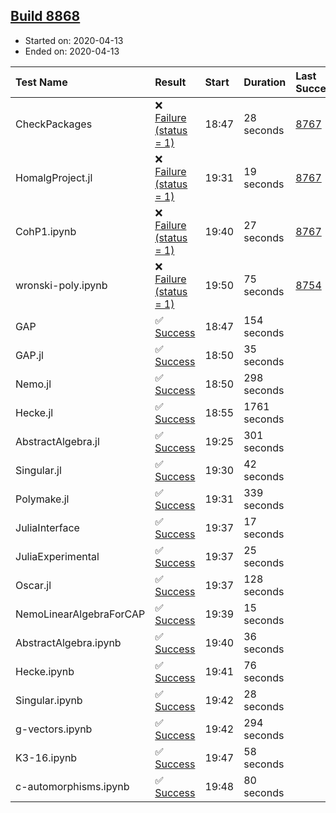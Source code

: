 ## [Build 8868](https://oscarci.mathematik.uni-kl.de/job/oscar/8868/)

* Started on: 2020-04-13
* Ended on: 2020-04-13

| Test Name    | Result | Start | Duration | Last Success | First Failure |
|:-------------|:-------|:------|:---------|:-------------|:--------------|
| CheckPackages | ❌ [Failure (status = 1)](https://oscarci.mathematik.uni-kl.de/job/oscar/8868/artifact/logs/build-8868/CheckPackages.log) | 18:47 | 28 seconds | [8767](https://oscarci.mathematik.uni-kl.de/job/oscar/8767/) | [8768](https://oscarci.mathematik.uni-kl.de/job/oscar/8768/) |
| HomalgProject.jl | ❌ [Failure (status = 1)](https://oscarci.mathematik.uni-kl.de/job/oscar/8868/artifact/logs/build-8868/HomalgProject.jl.log) | 19:31 | 19 seconds | [8767](https://oscarci.mathematik.uni-kl.de/job/oscar/8767/) | [8768](https://oscarci.mathematik.uni-kl.de/job/oscar/8768/) |
| CohP1.ipynb | ❌ [Failure (status = 1)](https://oscarci.mathematik.uni-kl.de/job/oscar/8868/artifact/logs/build-8868/CohP1.ipynb.log) | 19:40 | 27 seconds | [8767](https://oscarci.mathematik.uni-kl.de/job/oscar/8767/) | [8768](https://oscarci.mathematik.uni-kl.de/job/oscar/8768/) |
| wronski-poly.ipynb | ❌ [Failure (status = 1)](https://oscarci.mathematik.uni-kl.de/job/oscar/8868/artifact/logs/build-8868/wronski-poly.ipynb.log) | 19:50 | 75 seconds | [8754](https://oscarci.mathematik.uni-kl.de/job/oscar/8754/) | [8755](https://oscarci.mathematik.uni-kl.de/job/oscar/8755/) |
| GAP | ✅ [Success](https://oscarci.mathematik.uni-kl.de/job/oscar/8868/artifact/logs/build-8868/GAP.log) | 18:47 | 154 seconds |  |  |
| GAP.jl | ✅ [Success](https://oscarci.mathematik.uni-kl.de/job/oscar/8868/artifact/logs/build-8868/GAP.jl.log) | 18:50 | 35 seconds |  |  |
| Nemo.jl | ✅ [Success](https://oscarci.mathematik.uni-kl.de/job/oscar/8868/artifact/logs/build-8868/Nemo.jl.log) | 18:50 | 298 seconds |  |  |
| Hecke.jl | ✅ [Success](https://oscarci.mathematik.uni-kl.de/job/oscar/8868/artifact/logs/build-8868/Hecke.jl.log) | 18:55 | 1761 seconds |  |  |
| AbstractAlgebra.jl | ✅ [Success](https://oscarci.mathematik.uni-kl.de/job/oscar/8868/artifact/logs/build-8868/AbstractAlgebra.jl.log) | 19:25 | 301 seconds |  |  |
| Singular.jl | ✅ [Success](https://oscarci.mathematik.uni-kl.de/job/oscar/8868/artifact/logs/build-8868/Singular.jl.log) | 19:30 | 42 seconds |  |  |
| Polymake.jl | ✅ [Success](https://oscarci.mathematik.uni-kl.de/job/oscar/8868/artifact/logs/build-8868/Polymake.jl.log) | 19:31 | 339 seconds |  |  |
| JuliaInterface | ✅ [Success](https://oscarci.mathematik.uni-kl.de/job/oscar/8868/artifact/logs/build-8868/JuliaInterface.log) | 19:37 | 17 seconds |  |  |
| JuliaExperimental | ✅ [Success](https://oscarci.mathematik.uni-kl.de/job/oscar/8868/artifact/logs/build-8868/JuliaExperimental.log) | 19:37 | 25 seconds |  |  |
| Oscar.jl | ✅ [Success](https://oscarci.mathematik.uni-kl.de/job/oscar/8868/artifact/logs/build-8868/Oscar.jl.log) | 19:37 | 128 seconds |  |  |
| NemoLinearAlgebraForCAP | ✅ [Success](https://oscarci.mathematik.uni-kl.de/job/oscar/8868/artifact/logs/build-8868/NemoLinearAlgebraForCAP.log) | 19:39 | 15 seconds |  |  |
| AbstractAlgebra.ipynb | ✅ [Success](https://oscarci.mathematik.uni-kl.de/job/oscar/8868/artifact/logs/build-8868/AbstractAlgebra.ipynb.log) | 19:40 | 36 seconds |  |  |
| Hecke.ipynb | ✅ [Success](https://oscarci.mathematik.uni-kl.de/job/oscar/8868/artifact/logs/build-8868/Hecke.ipynb.log) | 19:41 | 76 seconds |  |  |
| Singular.ipynb | ✅ [Success](https://oscarci.mathematik.uni-kl.de/job/oscar/8868/artifact/logs/build-8868/Singular.ipynb.log) | 19:42 | 28 seconds |  |  |
| g-vectors.ipynb | ✅ [Success](https://oscarci.mathematik.uni-kl.de/job/oscar/8868/artifact/logs/build-8868/g-vectors.ipynb.log) | 19:42 | 294 seconds |  |  |
| K3-16.ipynb | ✅ [Success](https://oscarci.mathematik.uni-kl.de/job/oscar/8868/artifact/logs/build-8868/K3-16.ipynb.log) | 19:47 | 58 seconds |  |  |
| c-automorphisms.ipynb | ✅ [Success](https://oscarci.mathematik.uni-kl.de/job/oscar/8868/artifact/logs/build-8868/c-automorphisms.ipynb.log) | 19:48 | 80 seconds |  |  |
